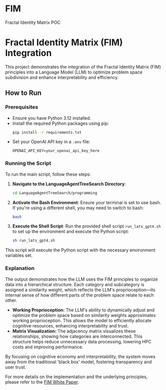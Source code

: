 # FIM
Fractal Identity Matrix POC


# Fractal Identity Matrix (FIM) Integration

This project demonstrates the integration of the Fractal Identity Matrix (FIM) principles into a Language Model (LLM) to optimize problem space subdivision and enhance interpretability and efficiency.

## How to Run

### Prerequisites

- Ensure you have Python 3.12 installed.
- Install the required Python packages using pip:
  ```bash
  pip install -r requirements.txt
  ```
- Set your OpenAI API key in a `.env` file:
  ```
  OPENAI_API_KEY=your_openai_api_key_here
  ```

### Running the Script

To run the main script, follow these steps:

1. **Navigate to the LanguageAgentTreeSearch Directory**:
   ```bash
   cd LanguageAgentTreeSearch/programming
   ```

2. **Activate the Bash Environment**:
   Ensure your terminal is set to use bash. If you're using a different shell, you may need to switch to bash:
   ```bash
   bash
   ```

3. **Execute the Shell Script**:
   Run the provided shell script `run_lats_gpt4.sh` to set up the environment and execute the Python script:
   ```bash
   sh run_lats_gpt4.sh
   ```

This script will execute the Python script with the necessary environment variables set.

### Explanation

The output demonstrates how the LLM uses the FIM principles to organize data into a hierarchical structure. Each category and subcategory is assigned a similarity weight, which reflects the LLM's proprioception—its internal sense of how different parts of the problem space relate to each other.

- **Working Proprioception:** The LLM's ability to dynamically adjust and optimize the problem space based on similarity weights approximates working proprioception. This allows the model to efficiently allocate cognitive resources, enhancing interpretability and trust.
- **Matrix Visualization:** The adjacency matrix visualizes these relationships, showing how categories are interconnected. This structure helps reduce unnecessary data processing, lowering HPC costs and improving performance.

By focusing on cognitive economy and interpretability, the system moves away from the traditional 'black box' model, fostering transparency and user trust.

For more details on the implementation and the underlying principles, please refer to the [FIM White Paper](link_to_white_paper_if_available).

    